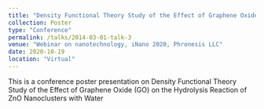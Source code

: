 ```yaml
---
title: "Density Functional Theory Study of the Effect of Graphene Oxide (GO) on the Hydrolysis Reaction of ZnO Nanoclusters with Water"
collection: Poster
type: "Conference"
permalink: /talks/2014-03-01-talk-3
venue: "Webinar on nanotechnology, iNano 2020, Phronesis LLC"
date: 2020-10-19
location: "Virtual"
---
```


This is a conference poster presentation on Density Functional Theory Study of the Effect of Graphene Oxide (GO) on the Hydrolysis Reaction of ZnO Nanoclusters with Water
